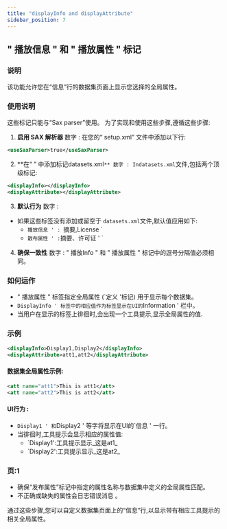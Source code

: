 ```yaml
---
title: "displayInfo and displayAttribute"
sidebar_position: 7
---
```

## " 播放信息 " 和 " 播放属性 " 标记

### 说明
该功能允许您在“信息”行的数据集页面上显示您选择的全局属性。

### 使用说明
这些标记只能与“Sax parser”使用。 为了实现和使用这些步骤,遵循这些步骤:

1.  **启用 SAX 解析器** 数字 :
在您的“ setup.xml” 文件中添加以下行:
   ```xml
   <useSaxParser>true</useSaxParser>
   ```

2.  **在“ ” 中添加标记datasets.xml`** 数字 :
 Indatasets.xml`文件,包括两个顶级标记:
   ```xml
   <displayInfo></displayInfo>
   <displayAttribute></displayAttribute>
   ```

3.  **默认行为** 数字 :
   - 如果这些标签没有添加或留空于 `datasets.xml`文件,默认值应用如下:
     - `播放信息 ' : `摘要,License `
     - `散布属性 ' :`摘要、许可证 ' `

4.  **确保一致性** 数字 :
" 播放Info " 和 " 播放属性 " 标记中的逗号分隔值必须相同。

### 如何运作
- " 播放属性 " 标签指定全局属性 (`定义 '<addAttributes>标记) 用于显示每个数据集。
- `DisplayInfo ' 标签中的相应值作为标签显示在UI的`Information ' 栏中。
- 当用户在显示的标签上徘徊时,会出现一个工具提示,显示全局属性的值.

### 示例
```xml
<displayInfo>Display1,Display2</displayInfo>
<displayAttribute>att1,att2</displayAttribute>
```

#### 数据集全局属性示例:
```xml
<att name="att1">This is att1</att>
<att name="att2">This is att2</att>
```

#### UI行为 :
- `Display1 ' 和`Display2 ' 等字将显示在UI的`信息 ' 一行。
- 当徘徊时,工具提示会显示相应的属性值:
  - `Display1':工具提示显示_这是at1_
  - `Display2':工具提示显示_这是at2_

### 页:1
- 确保“发布属性”标记中指定的属性名称与数据集中定义的全局属性匹配。
- 不正确或缺失的属性会日志错误消息 。

通过这些步骤,您可以自定义数据集页面上的“信息”行,以显示带有相应工具提示的相关全局属性。
